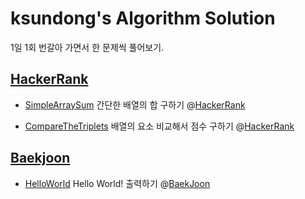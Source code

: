 # ksundong's Algorithm Solution

1일 1회 번갈아 가면서 한 문제씩 풀어보기.

## [HackerRank](/HackerRank)

- [SimpleArraySum](/HackerRank/src/simpleArraySum) 간단한 배열의 합 구하기 @[HackerRank](https://www.hackerrank.com/challenges/simple-array-sum/problem)

- [CompareTheTriplets](/HackerRank/src/compareTheTriplets) 배열의 요소 비교해서 점수 구하기 @[HackerRank](https://www.hackerrank.com/challenges/compare-the-triplets/problem)

## [Baekjoon](/BaekJoon)

- [HelloWorld](/BaekJoon/src/helloWorld) Hello World! 출력하기 @[BaekJoon](https://www.acmicpc.net/problem/2557)
